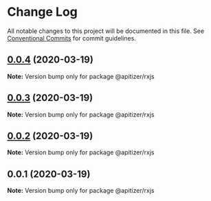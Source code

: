 # Change Log

All notable changes to this project will be documented in this file.
See [Conventional Commits](https://conventionalcommits.org) for commit guidelines.

## [0.0.4](https://github.com/jeanfortheweb/apitizer/compare/@apitizer/rxjs@0.0.3...@apitizer/rxjs@0.0.4) (2020-03-19)

**Note:** Version bump only for package @apitizer/rxjs





## [0.0.3](https://github.com/jeanfortheweb/apitizer/compare/@apitizer/rxjs@0.0.2...@apitizer/rxjs@0.0.3) (2020-03-19)

**Note:** Version bump only for package @apitizer/rxjs





## [0.0.2](https://github.com/jeanfortheweb/apitizer/compare/@apitizer/rxjs@0.0.1...@apitizer/rxjs@0.0.2) (2020-03-19)

**Note:** Version bump only for package @apitizer/rxjs





## 0.0.1 (2020-03-19)

**Note:** Version bump only for package @apitizer/rxjs
